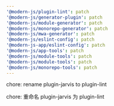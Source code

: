 ```yaml
---
'@modern-js/plugin-lint': patch
'@modern-js/generator-plugin': patch
'@modern-js/module-generator': patch
'@modern-js/monorepo-generator': patch
'@modern-js/mwa-generator': patch
'@modern-js/eslint-config': patch
'@modern-js-app/eslint-config': patch
'@modern-js/app-tools': patch
'@modern-js/module-tools': patch
'@modern-js/module-tools': patch
'@modern-js/monorepo-tools': patch
---
```


chore: rename plugin-jarvis to plugin-lint

chore: 重命名 plugin-jarvis 为 plugin-lint
